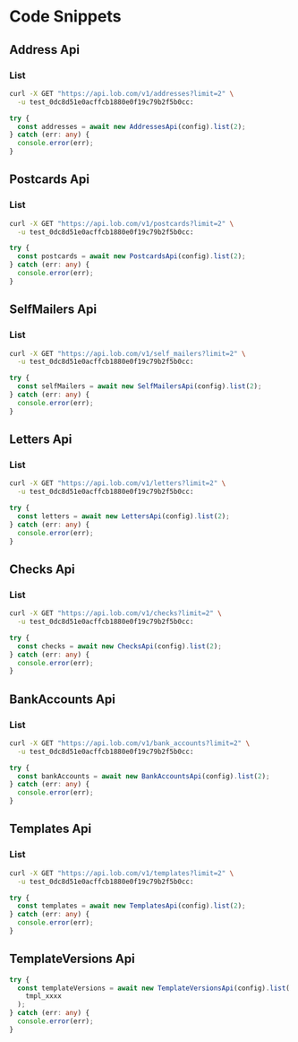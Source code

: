 # Code Snippets

## Address Api

### List

```bash
curl -X GET "https://api.lob.com/v1/addresses?limit=2" \
  -u test_0dc8d51e0acffcb1880e0f19c79b2f5b0cc:
```

```typescript
try {
  const addresses = await new AddressesApi(config).list(2);
} catch (err: any) {
  console.error(err);
}
```

## Postcards Api

### List

```bash
curl -X GET "https://api.lob.com/v1/postcards?limit=2" \
  -u test_0dc8d51e0acffcb1880e0f19c79b2f5b0cc:
```

```typescript
try {
  const postcards = await new PostcardsApi(config).list(2);
} catch (err: any) {
  console.error(err);
}
```

## SelfMailers Api

### List

```bash
curl -X GET "https://api.lob.com/v1/self_mailers?limit=2" \
  -u test_0dc8d51e0acffcb1880e0f19c79b2f5b0cc:
```

```typescript
try {
  const selfMailers = await new SelfMailersApi(config).list(2);
} catch (err: any) {
  console.error(err);
}
```

## Letters Api

### List

```bash
curl -X GET "https://api.lob.com/v1/letters?limit=2" \
  -u test_0dc8d51e0acffcb1880e0f19c79b2f5b0cc:
```

```typescript
try {
  const letters = await new LettersApi(config).list(2);
} catch (err: any) {
  console.error(err);
}
```

## Checks Api

### List

```bash
curl -X GET "https://api.lob.com/v1/checks?limit=2" \
  -u test_0dc8d51e0acffcb1880e0f19c79b2f5b0cc:
```

```typescript
try {
  const checks = await new ChecksApi(config).list(2);
} catch (err: any) {
  console.error(err);
}
```

## BankAccounts Api

### List

```bash
curl -X GET "https://api.lob.com/v1/bank_accounts?limit=2" \
  -u test_0dc8d51e0acffcb1880e0f19c79b2f5b0cc:
```

```typescript
try {
  const bankAccounts = await new BankAccountsApi(config).list(2);
} catch (err: any) {
  console.error(err);
}
```

## Templates Api

### List

```bash
curl -X GET "https://api.lob.com/v1/templates?limit=2" \
  -u test_0dc8d51e0acffcb1880e0f19c79b2f5b0cc:
```

```typescript
try {
  const templates = await new TemplatesApi(config).list(2);
} catch (err: any) {
  console.error(err);
}
```

## TemplateVersions Api

```typescript
try {
  const templateVersions = await new TemplateVersionsApi(config).list(
    tmpl_xxxx
  );
} catch (err: any) {
  console.error(err);
}
```
